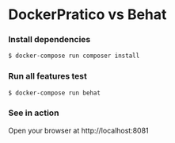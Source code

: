 # DockerPratico vs Behat

### Install dependencies
```bash
$ docker-compose run composer install
```

### Run all features test
```bash
$ docker-compose run behat
```

### See in action
Open your browser at http://localhost:8081
